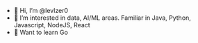 - 👋 Hi, I’m @levlzer0
- 👀 I’m interested in data, AI/ML areas. Familiar in Java, Python, Javascript, NodeJS, React
- 🌱 Want to learn Go


<!---
levlzer0/levlzer0 is a ✨ special ✨ repository because its `README.md` (this file) appears on your GitHub profile.
You can click the Preview link to take a look at your changes.
--->
